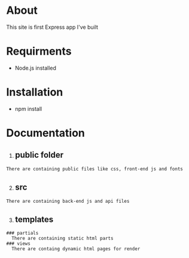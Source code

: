 # About
This site is first Express app I've built

# Requirments
  * Node.js installed

# Installation
  * npm install

# Documentation
  1. ## public folder
    There are containing public files like css, front-end js and fonts
  2. ## src
    There are containing back-end js and api files
  3. ## templates
    ### partials
      There are containing static html parts
    ### views
      There are containg dynamic html pages for render
